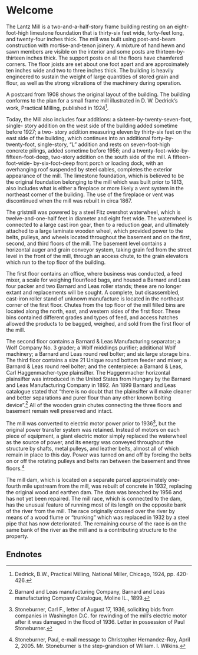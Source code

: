 # Welcome

The Lantz Mill is a two-and-a-half-story frame building resting on an eight-foot-high limestone foundation that is thirty-six feet wide, forty-feet long, and twenty-four inches thick. The mill was built using post-and-beam construction with mortise-and-tenon joinery. A mixture of hand hewn and sawn members are visible on the interior and some posts are thirteen-by-thirteen inches thick.  The support posts on all the floors have chamfered corners.   The floor joists are set about one foot apart and are approximately ten inches wide and two to three inches thick.  The building is heavily engineered to sustain the weight of large quantities of stored grain and flour, as well as the strong vibrations of the machinery during operation.

A postcard from 1908 shows the original layout of the building.  The building conforms to the plan for a small frame mill illustrated in D. W. Dedrick’s work, Practical Milling, published in 1924[^1].

Today, the Mill also includes four additions: a sixteen-by-twenty-seven-foot, single- story addition on the west side of the building added sometime before 1927; a two- story addition measuring eleven by thirty-six feet on the east side of the building, which continues into an additional forty-by-twenty-foot, single-story, “L” addition and rests on seven-foot-high concrete pilings, added sometime before 1956; and a twenty-foot-wide-by-fifteen-foot-deep, two-story addition on the south side of the mill.  A fifteen-foot-wide- by-six-foot-deep front porch or loading dock, with an overhanging roof suspended by steel cables, completes the exterior appearance of the mill.  The limestone foundation, which is believed to be the original foundation belonging to the mill which was built prior to 1813, also includes what is either a fireplace or more likely a vent system in the northeast corner of the building.  The use of the fireplace or vent was discontinued when the mill was rebuilt in circa 1867. 

The gristmill was powered by a steel Fitz overshot waterwheel, which is twelve-and-one-half feet in diameter and eight feet wide.  The waterwheel is connected to a large cast iron gear, then to a reduction gear, and ultimately attached to a large laminate wooden wheel, which provided power to the belts, pulleys, and wheels located throughout the basement and on the first, second, and third floors of the mill.  The basement level contains a horizontal auger and grain conveyor system, taking grain fed from the street level in the front of the mill, through an access chute, to the grain elevators which run to the top floor of the building.

The first floor contains an office, where business was conducted, a feed mixer, a scale for weighing flour/feed bags, and housed a Barnard and Leas four packer and two Barnard and Leas roller stands; these are no longer extant and replacements will be sought.   A complete, but disassembled, cast-iron roller stand of unknown manufacture is located in the northeast corner of the first floor. Chutes from the top floor of the mill filled bins are located along the north, east, and western sides of the first floor.  These bins contained different grades and types of feed, and access hatches allowed the products to be bagged, weighed, and sold from the first floor of the mill. 

The second floor contains a Barnard & Leas Manufacturing separator; a Wolf Company No. 3 grader; a Wolf middlings purifier; additional Wolf machinery;  a Barnard and Leas round reel bolter; and six large storage bins.  The third floor contains a size 21 Unique round bottom feeder and mixer; a Barnard & Leas round reel bolter; and the centerpiece: a Barnard & Leas, Carl Haggenmacher-type plainsifter.  The Haggenmacher horizontal plainsifter was introduced in the United States from Hungary by the Barnard and Leas Manufacturing Company in 1892.  An 1899 Barnard and Leas catalogue stated that “there is no doubt that the plainsifter will make cleaner and better separations and purer flour than any other known bolting device”.[^2]  All of the wooden grain chutes connecting the three floors and basement remain well preserved and intact.

The mill was converted to electric motor power prior to 1936[^3], but the original power transfer system was retained.  Instead of motors on each piece of equipment, a giant electric motor simply replaced the waterwheel as the source of power, and its energy was conveyed throughout the structure by shafts, metal pulleys, and leather belts, almost all of which remain in place to this day.  Power was turned on and off by forcing the belts on or off the rotating pulleys and belts ran between the basement and three floors.[^4]  

The mill dam, which is located on a separate parcel approximately one-fourth mile upstream from the mill, was rebuilt of concrete in 1932, replacing the original wood and earthen dam.  The dam was breached by 1956 and has not yet  been repaired.  The mill race, which is connected to the dam, has the unusual feature of running most of its length on the opposite bank of the river from the mill.  The race originally crossed over the river by means of a wood flume or “trunking” which was replaced in 1932 by a steel pipe that has now deteriorated. The remaining course of the race is on the same bank of the river as the mill and is a contributing structure to the property.

## Endnotes

[^1]: Dedrick, B.W., Practical Milling, National Miller, Chicago, 1924, pp. 420-426.
[^2]: Barnard and Leas manufacturing Company,  Barnard and Leas manufacturing Company Catalogue, Moline IL., 1899.
[^3]: Stoneburner, Carl F., letter of August 17, 1936, soliciting bids from companies in Washington D.C. for rewinding of the mill’s electric motor after it was damaged in the flood of 1936.  Letter in possession of Paul Stoneburner.
[^4]: Stoneburner, Paul, e-mail message to Christopher Hernandez-Roy, April 2, 2005.  Mr. Stoneburner is the step-grandson of William. I. Wilkins. 



